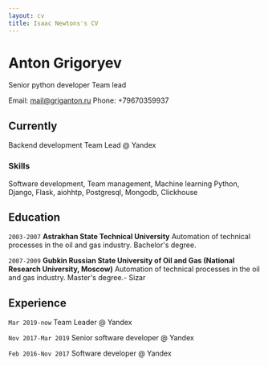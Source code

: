 ```yaml
---
layout: cv
title: Isaac Newtons's CV
---
```

# Anton Grigoryev 
Senior python developer
Team lead

<div id="webaddress">
Email: <a href="mail@griganton.ru">mail@griganton.ru</a>
Phone: +79670359937
</div>


## Currently

Backend development Team Lead @ Yandex

### Skills

Software development, Team management, Machine learning 
Python, Django, Flask, aiohhtp, Postgresql, Mongodb, Clickhouse 

## Education

`2003-2007`
__Astrakhan State Technical University__
Automation of technical processes in the oil and gas industry. Bachelor's degree.

`2007-2009`
__Gubkin Russian State University of Oil and Gas (National Research University, Moscow)__
Automation of technical processes in the oil and gas industry. Master's degree.- Sizar


## Experience

`Mar 2019-now`
Team Leader @ Yandex

`Nov 2017-Mar 2019`
Senior software developer @ Yandex

`Feb 2016-Nov 2017`
Software developer @ Yandex

<!-- ### Footer

Last updated: Oct 2019 
-->


